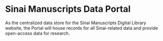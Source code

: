 # Sinai Manuscripts Data Portal

As the centralized data store for the Sinai Manuscripts Digital Library website, the Portal will house records for all Sinai-related data and provide open-access data for research.